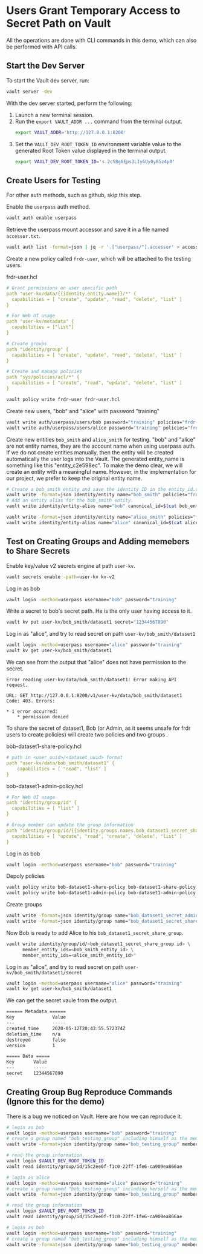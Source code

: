 # Users Grant Temporary Access to Secret Path on Vault
All the operations are done with CLI commands in this demo, which can also be performed with API calls.

## Start the Dev Server
To start the Vault dev server, run:
```sh
vault server -dev
```
With the dev server started, perform the following:
1. Launch a new terminal session.
2. Run the `export VAULT_ADDR ...` command from the terminal output. 
    ```sh
    export VAULT_ADDR='http://127.0.0.1:8200'
    ```
3. Set the `VAULT_DEV_ROOT_TOKEN_ID` environment variable value to the generated Root Token value displayed in the terminal output.
    ```sh
    export VAULT_DEV_ROOT_TOKEN_ID='s.2cS8g8Eps3LIy6Uy0y85z4p0'
    ```
## Create Users for Testing
For other auth methods, such as github, skip this step.

Enable the `userpass` auth method. 
```sh
vault auth enable userpass
```
Retrieve the userpass mount accessor and save it in a file named `accessor.txt`.
```sh
vault auth list -format=json | jq -r '.["userpass/"].accessor' > accessor.txt
```
Create a new policy called `frdr-user`, which will be attached to the testing users.

frdr-user.hcl
```yaml
# Grant permissions on user specific path
path "user-kv/data/{{identity.entity.name}}/*" {
  capabilities = [ "create", "update", "read", "delete", "list" ]
}

# For Web UI usage
path "user-kv/metadata" {
  capabilities = ["list"]
}

# Create groups
path "identity/group" {
  capabilities = [ "create", "update", "read", "delete", "list" ]
}

# Create and manage policies
path "sys/policies/acl/*" {
  capabilities = [ "create", "read", "update", "delete", "list" ]
}
```
```sh
vault policy write frdr-user frdr-user.hcl
```
Create new users, "bob" and "alice" with password "training"
```sh
vault write auth/userpass/users/bob password="training" policies="frdr-user"
vault write auth/userpass/users/alice password="training" policies="frdr-user"
```
Create new entities `bob_smith` and `alice_smith` for testing. "bob" and "alice" are not entity names, they are the account name when using userpass auth. If we do not create entities manually, then the entity will be created automatically the user logs into the Vault. The generated entity_name is something like this "entity_c2e598ec". To make the demo clear, we will create an entity with a meaningful name. However, in the implementation for our project, we prefer to keep the original entity name. 

```sh
# Create a bob_smith entity and save the identity ID in the entity_id.txt.
vault write -format=json identity/entity name="bob_smith" policies="frdr-user" | jq -r ".data.id" > bob_entity_id.txt
# Add an entity alias for the bob_smith entity.
vault write identity/entity-alias name="bob" canonical_id=$(cat bob_entity_id.txt) mount_accessor=$(cat accessor.txt)

vault write -format=json identity/entity name="alice_smith" policies="frdr-user" | jq -r ".data.id" > alice_entity_id.txt
vault write identity/entity-alias name="alice" canonical_id=$(cat alice_entity_id.txt) mount_accessor=$(cat accessor.txt)
```

## Test on Creating Groups and Adding memebers to Share Secrets
Enable key/value v2 secrets engine at path `user-kv`.
```sh
vault secrets enable -path=user-kv kv-v2
```
Log in as bob
```sh
vault login -method=userpass username="bob" password="training"
```
Write a secret to bob's secret path. He is the only user having access to it.
```sh
vault kv put user-kv/bob_smith/dataset1 secret="12344567890"
```
Log in as "alice", and try to read secret on path `user-kv/bob_smith/dataset1`
```sh
vault login -method=userpass username="alice" password="training"
vault kv get user-kv/bob_smith/dataset1
```
We can see from the output that "alice" does not have permission to the secret.
```
Error reading user-kv/data/bob_smith/dataset1: Error making API request.

URL: GET http://127.0.0.1:8200/v1/user-kv/data/bob_smith/dataset1
Code: 403. Errors:

* 1 error occurred:
	* permission denied
```
To share the secret of dataset1, Bob (or Admin, as it seems unsafe for frdr users to create policies) will create two policies and two groups . 
 
bob-dataset1-share-policy.hcl
```yaml
# path in <user_uuid>/<dataset_uuid> format
path "user-kv/data/bob_smith/dataset1" {
    capabilities = [ "read", "list" ]
}
```
bob-dataset1-admin-policy.hcl
```yaml
# For Web UI usage
path "identity/group/id" {
  capabilities = [ "list" ]
}

# Group member can update the group information
path "identity/group/id/{{identity.groups.names.bob_dataset1_secret_share_group.id}}" {
  capabilities = [ "update", "read", "create", "delete", "list" ]
}
```
Log in as bob
```sh
vault login -method=userpass username="bob" password="training"
```
Depoly policies
```sh
vault policy write bob-dataset1-share-policy bob-dataset1-share-policy.hcl
vault policy write bob-dataset1-admin-policy bob-dataset1-admin-policy.hcl
```

Create groups
```sh
vault write -format=json identity/group name="bob_dataset1_secret_admin_group" policies="bob-dataset1-admin-policy" member_entity_ids=<bob_smith_entity_id>
vault write -format=json identity/group name="bob_dataset1_secret_share_group" policies="bob-dataset1-share-policy" member_entity_ids=<bob_smith_entity_id>
```
Now Bob is ready to add Alice to his `bob_dataset1_secret_share_group`.
```sh
vault write identity/group/id/<bob_dataset1_secret_share_group id> \
      member_entity_ids=<bob_smith_entity_id> \
      member_entity_ids=<alice_smith_entity_id>"
```
Log in as "alice", and try to read secret on path `user-kv/bob_smith/dataset1/secret`
```sh
vault login -method=userpass username="alice" password="training"
vault kv get user-kv/bob_smith/dataset1
```
We can get the secret vaule from the output. 
```sh
====== Metadata ======
Key              Value
---              -----
created_time     2020-05-12T20:43:55.572374Z
deletion_time    n/a
destroyed        false
version          1

===== Data =====
Key       Value
---       -----
secret    12344567890

```

## Creating Group Bug Reproduce Commands (Ignore this for the demo)
There is a bug we noticed on Vault. Here are how we can reproduce it.
```sh
# login as bob
vault login -method=userpass username="bob" password="training"
# create a group named "bob_testing_group" including himself as the member
vault write -format=json identity/group name="bob_testing_group" member_entity_ids="bb7f63fd-b79a-6f13-cf79-b345247bb3c6"
```
```sh
# read the group information
vault login $VAULT_DEV_ROOT_TOKEN_ID
vault read identity/group/id/15c2ee0f-f1c0-22ff-1fe6-ca909ea866ae
```
```sh
# login as alice
vault login -method=userpass username="alice" password="training"
# create a group named "bob_testing_group" including herself as the member
vault write -format=json identity/group name="bob_testing_group" member_entity_ids="f54bb47e-0636-8a1a-1456-bcd21de5343c"
```
```sh
# read the group information
vault login $VAULT_DEV_ROOT_TOKEN_ID
vault read identity/group/id/15c2ee0f-f1c0-22ff-1fe6-ca909ea866ae
```

```sh
# login as bob
vault login -method=userpass username="bob" password="training"
# create a group named "bob_testing_group" including himself as the member
vault write -format=json identity/group name="bob_testing_group" member_entity_ids="bb7f63fd-b79a-6f13-cf79-b345247bb3c6"
```